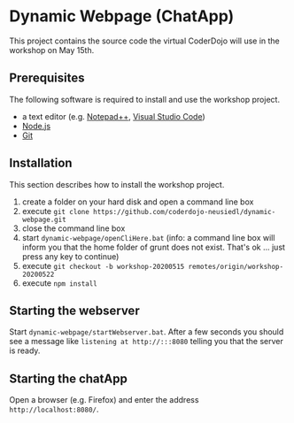 # Dynamic Webpage (ChatApp)
This project contains the source code the virtual CoderDojo will use in the workshop on May 15th.

## Prerequisites

The following software is required to install and use the workshop project.

* a text editor (e.g. [Notepad++](https://notepad-plus-plus.org), [Visual Studio Code](https://code.visualstudio.com))
* [Node.js](https://nodejs.org/en/download/)
* [Git](https://git-scm.com/download/win)

## Installation

This section describes how to install the workshop project.

1. create a folder on your hard disk and open a command line box
2. execute `git clone https://github.com/coderdojo-neusiedl/dynamic-webpage.git`
3. close the command line box
4. start `dynamic-webpage/openCliHere.bat` (info: a command line box will inform you that the home folder of grunt does not exist. That's ok ... just press any key to continue)
5. execute `git checkout -b workshop-20200515 remotes/origin/workshop-20200522`
6. execute `npm install`

## Starting the webserver

Start `dynamic-webpage/startWebserver.bat`. After a few seconds you should see a message like `listening at http://:::8080` telling you that the server is ready.

## Starting the chatApp

Open a browser (e.g. Firefox) and enter the address `http://localhost:8080/`.
